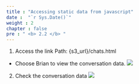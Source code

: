```yaml
---
title : "Accessing static data from javascript"
date :  "`r Sys.Date()`" 
weight : 2
chapter : false
pre : " <b> 2.2 </b> "
---
```


1. Access the link
Path: {s3_url}/chats.html
- Choose Brian to view the conversation data.
![](../../WorkShop2/02.static-s3/2.2.access-data/30.png?featherlight=false&width=90pc)
2. Check the conversation data
![](../../WorkShop2/02.static-s3/2.2.access-data/31.png?featherlight=false&width=90pc)
